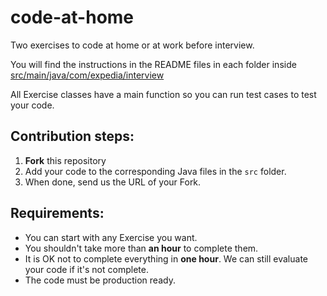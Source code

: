 # code-at-home

Two exercises to code at home or at work before interview.

You will find the instructions in the README files in each folder inside [src/main/java/com/expedia/interview](https://github.com/FabienLauf/code-at-home/tree/master/src/main/java/com/expedia/interview)

All Exercise classes have a main function so you can run test cases to test your code.

## Contribution steps:

 1. **Fork** this repository
 2. Add your code to the corresponding Java files in the `src` folder.
 3. When done, send us the URL of your Fork.
 
## Requirements:

- You can start with any Exercise you want.
- You shouldn't take more than **an hour** to complete them.
- It is OK not to complete everything in **one hour**. We can still evaluate your code if it's not complete.
- The code must be production ready.

